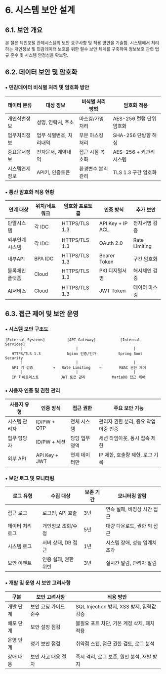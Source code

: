 # 6. 시스템 보안 설계

## 6.1. 보안 개요

본 절은 체인포털 관제시스템의 보안 요구사항 및 적용 방안을 기술함. 시스템에서 처리하는 개인정보 및 민감데이터 보호를 위한 필수 보안 체계를 구축하여 정보보호 관련 법규 준수 및 시스템 안정성을 확보함.

## 6.2. 데이터 보안 및 암호화

### • 민감데이터 비식별 처리 및 암호화 방안

|데이터 분류|대상 정보|비식별 처리 방법|암호화 적용|
|---|---|---|---|
|개인식별정보|성명, 연락처, 주소|마스킹/가명처리|AES-256 컬럼 단위 암호화|
|업무처리정보|업무 식별번호, 처리내역|부분 마스킹 처리|SHA-256 단방향 해싱|
|중요문서정보|전자문서, 계약내역|접근 시점 복호화|AES-256 + 키관리시스템|
|시스템연계정보|API키, 인증토큰|환경변수 분리관리|TLS 1.3 구간 암호화|

### • 통신 암호화 적용 현황

|연계 대상|위치/네트워크|암호화 프로토콜|인증 방식|추가 보안|
|---|---|---|---|---|
|단말시스템|각 IDC|HTTPS/TLS 1.3|API Key + IP ACL|전자서명 검증|
|외부연계시스템|각 IDC|HTTPS/TLS 1.3|OAuth 2.0|Rate Limiting|
|내부API|BPA IDC|HTTPS/TLS 1.3|Bearer Token|구간 암호화|
|블록체인플랫폼|Cloud|HTTPS/TLS 1.3|PKI 디지털서명|해시체인 검증|
|AI서비스|Cloud|HTTPS/TLS 1.3|JWT Token|데이터 마스킹|

## 6.3. 접근 제어 및 보안 운영

### • 시스템 보안 구조도

```
[External Systems]          [API Gateway]           [Internal Services]
       |                        |                         |
   HTTPS/TLS 1.3            Nginx 인증/인가          Spring Boot Security
       |                        |                         |
   API 키 검증         →   Rate Limiting    →        RBAC 권한 제어
       |                        |                         |
   IP 화이트리스트          JWT 토큰 관리            MariaDB 접근 제어
```

### • 사용자 인증 및 권한 관리

|사용자 유형|인증 방식|접근 권한|주요 보안 기능|
|---|---|---|---|
|시스템 관리자|ID/PW + OTP|전체 시스템|관리자 권한 분리, 중요 작업 이중 인증|
|업무 담당자|ID/PW + 세션|담당 업무 영역|세션 타임아웃, 동시 접속 제한|
|외부 API|API Key + JWT|연계 데이터만|IP 제한, 호출량 제한, 로그 기록|

### • 보안 로그 및 모니터링

|로그 유형|수집 대상|보존 기간|모니터링 알람|
|---|---|---|---|
|접근 로그|로그인, API 호출|3년|연속 실패, 비정상 시간 접근|
|데이터 처리 로그|개인정보 조회/수정|5년|대량 다운로드, 권한 외 접근|
|시스템 로그|서버 상태, DB 접근|1년|시스템 장애, 성능 임계치 초과|
|보안 이벤트|인증 실패, 권한 위반|3년|실시간 알람, 관리자 알림|

### • 개발 및 운영 시 보안 고려사항

|구분|보안 고려사항|적용 방안|
|---|---|---|
|개발 단계|보안 코딩 가이드 준수|SQL Injection 방지, XSS 방지, 입력값 검증|
|배포 단계|보안 설정 점검|불필요 포트 차단, 기본 계정 삭제, 패치 적용|
|운영 단계|정기 보안 점검|취약점 스캔, 접근 권한 검토, 로그 분석|
|장애 대응|보안 사고 대응 절차|즉시 격리, 로그 보존, 원인 분석, 재발 방지|